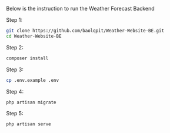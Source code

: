 Below is the instruction to run the Weather Forecast Backend

Step 1:
```bash
git clone https://github.com/baolqpit/Weather-Website-BE.git
cd Weather-Website-BE
```
Step 2:
```bash
composer install
```
Step 3: 
```bash
cp .env.example .env
```
Step 4:
```bash
php artisan migrate
```
Step 5:
```bash
php artisan serve
```
